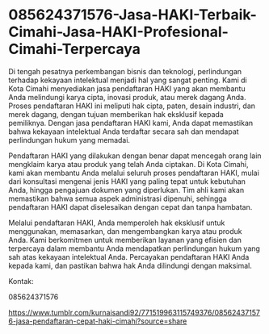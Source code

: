 # 085624371576-Jasa-HAKI-Terbaik-Cimahi-Jasa-HAKI-Profesional-Cimahi-Terpercaya
Di tengah pesatnya perkembangan bisnis dan teknologi, perlindungan terhadap kekayaan intelektual menjadi hal yang sangat penting. Kami di Kota Cimahi menyediakan jasa pendaftaran HAKI yang akan membantu Anda melindungi karya cipta, inovasi produk, atau merek dagang Anda. Proses pendaftaran HAKI ini meliputi hak cipta, paten, desain industri, dan merek dagang, dengan tujuan memberikan hak eksklusif kepada pemiliknya. Dengan jasa pendaftaran HAKI kami, Anda dapat memastikan bahwa kekayaan intelektual Anda terdaftar secara sah dan mendapat perlindungan hukum yang memadai.

Pendaftaran HAKI yang dilakukan dengan benar dapat mencegah orang lain mengklaim karya atau produk yang telah Anda ciptakan. Di Kota Cimahi, kami akan membantu Anda melalui seluruh proses pendaftaran HAKI, mulai dari konsultasi mengenai jenis HAKI yang paling tepat untuk kebutuhan Anda, hingga pengajuan dokumen yang diperlukan. Tim ahli kami akan memastikan bahwa semua aspek administrasi dipenuhi, sehingga pendaftaran HAKI dapat diselesaikan dengan cepat dan tanpa hambatan.

Melalui pendaftaran HAKI, Anda memperoleh hak eksklusif untuk menggunakan, memasarkan, dan mengembangkan karya atau produk Anda. Kami berkomitmen untuk memberikan layanan yang efisien dan terpercaya dalam membantu Anda mendapatkan perlindungan hukum yang sah atas kekayaan intelektual Anda. Percayakan pendaftaran HAKI Anda kepada kami, dan pastikan bahwa hak Anda dilindungi dengan maksimal.

Kontak:

085624371576

https://www.tumblr.com/kurnaisandi92/771519963115749376/085624371576-jasa-pendaftaran-cepat-haki-cimahi?source=share
